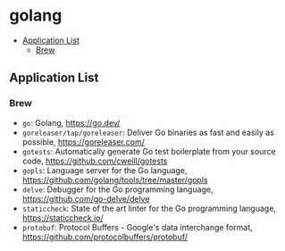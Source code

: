 # golang

- [Application List](#application-list)
  - [Brew](#brew)

## Application List

### Brew

- `go`: Golang, <https://go.dev/>
- `goreleaser/tap/goreleaser`: Deliver Go binaries as fast and easily as possible, <https://goreleaser.com/>
- `gotests`: Automatically generate Go test boilerplate from your source code, <https://github.com/cweill/gotests>
- `gopls`: Language server for the Go language, <https://github.com/golang/tools/tree/master/gopls>
- `delve`: Debugger for the Go programming language, <https://github.com/go-delve/delve>
- `staticcheck`: State of the art linter for the Go programming language, <https://staticcheck.io/>
- `protobuf`: Protocol Buffers - Google's data interchange format, <https://github.com/protocolbuffers/protobuf/>
